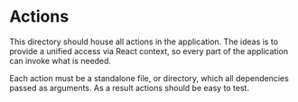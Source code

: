 # Actions
This directory should house all actions in the application.
The ideas is to provide a unified access via React context, so every part of the application can invoke what is needed.

Each action must be a standalone file, or directory, which all dependencies passed as arguments.
As a result actions should be easy to test.
